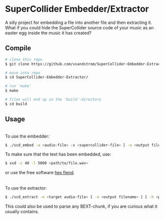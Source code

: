 # SuperCollider Embedder/Extractor
A silly project for embedding a file into another file and then extracting it. What if you could hide the SuperCollider source code of your music as an easter egg inside the music it has created? 

## Compile
```bash
# clone this repo
$ git clone https://github.com/vsandstrom/SuperCollider-Embedder-Extractor.git 

# move into repo
$ cd SuperCollider-Embedder-Extractor/

# run 'make' 
$ make

# files will end up in the 'build'-directory
$ cd build
```

## Usage
<br>
To use the embedder:

```bash
$ ./scd_embed -a <audio-file> -s <supercollider-file> [ -o <output filename> ] [ -h <prints usage help> ]
```

To make sure that the text has been embedded, use:

```bash
$ xxd -c 40 -l 5000 <path/to/file.wav>
```
or use the free software [hex fiend](https://hexfiend.com/).
\
\
\
To use the extractor:

```bash
$ ./scd_extract -e <target audio-file> [ -o <output filename> ] [ -h <prints usage help> ]
```

This could also be used to parse any BEXT-chunk, if you are curious what it usually contains.
